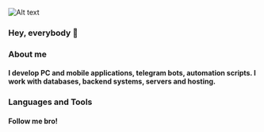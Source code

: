 ![Alt text](https://media.giphy.com/media/f5BwvEFBcgzU4/giphy.gif)

### Hey, everybody 🙈

### About me 

#### I develop PC and mobile applications, telegram bots, automation scripts. I work with databases, backend systems, servers and hosting.






### Languages and Tools

#### Follow me bro!


